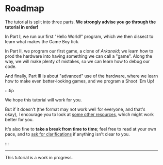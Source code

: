 # Roadmap

The tutorial is split into three parts.
**We strongly advise you go through the tutorial in order!**

In Part Ⅰ, we run our first "Hello World!" program, which we then dissect to learn what makes the Game Boy tick.

In Part Ⅱ, we program our first game, a clone of *Arkanoid*; we learn how to prod the hardware into having something we can call a "game".
Along the way, we will make plenty of mistakes, so we can learn how to debug our code.

And finally, Part Ⅲ is about "advanced" use of the hardware, where we learn how to make even better-looking games, and we program a Shoot 'Em Up!

:::tip

We hope this tutorial will work for you.

But if it doesn't (the format may not work well for everyone, and that's okay), I encourage you to look at [some other resources](resources.md), which might work better for you.

It's also fine to **take a break from time to time**; feel free to read at your own pace, and to [ask for clarifications](https://gbdev.io/chat) if anything isn't clear to you.

:::

---

This tutorial is a work in progress.
